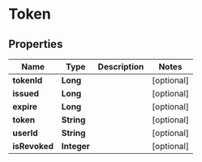 
# Token

## Properties
Name | Type | Description | Notes
------------ | ------------- | ------------- | -------------
**tokenId** | **Long** |  |  [optional]
**issued** | **Long** |  |  [optional]
**expire** | **Long** |  |  [optional]
**token** | **String** |  |  [optional]
**userId** | **String** |  |  [optional]
**isRevoked** | **Integer** |  |  [optional]



